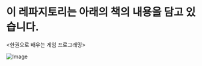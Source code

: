# 이 레파지토리는 아래의 책의 내용을 담고 있습니다.
<한권으로 배우는 게임 프로그래밍><br>

![Image](https://github.com/user-attachments/assets/f184c9e0-8e66-48f1-8ed7-96e62985c9d3)

